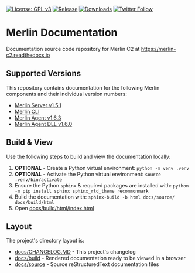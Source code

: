 [![License: GPL v3](https://img.shields.io/badge/License-GPL%20v3-blue.svg)](https://www.gnu.org/licenses/gpl-3.0)
[![Release](https://img.shields.io/github/release/Ne0nd0g/merlin-documentation.svg)](https://github.com/Ne0nd0g/merlin-documentation/releases/latest)
[![Downloads](https://img.shields.io/github/downloads/Ne0nd0g/merlin-documentation/total.svg)](https://github.com/Ne0nd0g/merlin-documentation/releases)
[![Twitter Follow](https://img.shields.io/twitter/follow/merlin_c2.svg?style=social&label=Follow)](https://twitter.com/merlin_c2)

# Merlin Documentation

Documentation source code repository for Merlin C2 at https://merlin-c2.readthedocs.io

## Supported Versions

This repository contains documentation for the following Merlin components and their individual version numbers:

- [Merlin Server v1.5.1](https://github.com/Ne0nd0g/merlin/releases/tag/v1.5.1)
- [Merlin CLI](https://github.com/Ne0nd0g/merlin-cli)
- [Merlin Agent v1.6.3](https://github.com/Ne0nd0g/merlin-agent/releases/tag/v1.6.3)
- [Merlin Agent DLL v1.6.0](https://github.com/Ne0nd0g/merlin-agent-dll)

## Build & View

Use the following steps to build and view the documentation locally:

1. **OPTIONAL** - Create a Python virtual environment: `python -m venv .venv`
2. **OPTIONAL** - Activate the Python virtual environment: `source .venv/bin/activate`
3. Ensure the Python `sphinx` & required packages are installed with: `python -m pip install sphinx sphinx_rtd_theme recommonmark`
4. Build the documentation with: `sphinx-build -b html docs/source/ docs/build/html`
5. Open [docs/build/html/index.html](docs/build/html/index.html)

## Layout

The project's directory layout is:

- [docs/CHANGELOG.MD](docs/CHANGELOG.MD) - This project's changelog
- [docs/build](docs/build) - Rendered documentation ready to be viewed in a browser
- [docs/source](docs/source) - Source reStructuredText documentation files

